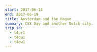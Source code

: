 ```yaml
---
start: 2017-06-14
end: 2017-06-19
title: Amsterdam and the Hague
summary: CSS Day and another Dutch city.
trip_id:
  - t4or1
  - t4ou1
  - t4ow1
---
```

